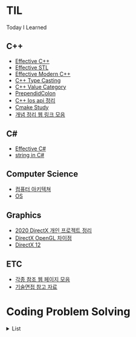 # TIL
Today I Learned


## C++
- [Effective C++](https://github.com/wlsvy/TIL/tree/master/Document/C%2B%2B/Effective%20C%2B%2B/EffectiveCPP/EffectiveCPP/EffectiveC%2B%2B)
- [Effective STL](https://github.com/wlsvy/TIL/tree/master/Document/C%2B%2B/EffectiveSTL/EffectiveSTL/EffectiveSTL)
- [Effective Modern C++](https://github.com/wlsvy/TIL/tree/master/Document/C%2B%2B/Effective%20Modern%20C%2B%2B/EffectiveModernCpp)
- [C++ Type Casting](https://github.com/wlsvy/TIL/blob/master/Document/C++/Cpp%20Type%20Casting.md)
- [C++ Value Category](https://github.com/wlsvy/TIL/blob/master/Document/C%2B%2B/C%2B%2B%20Value%20Category.md)
- [PrependidColon](https://github.com/wlsvy/TIL/blob/master/Document/C%2B%2B/PrependedColon.md)
- [C++ Ios api 정리](https://gist.github.com/wlsvy/329df8104a9b51bd65f6cda0dc2acde4#Category)
- [Cmake Study](https://github.com/wlsvy/CMake_Study)
- [개념 정리 웹 링크 모음](https://github.com/wlsvy/TIL/blob/master/Document/C%2B%2B/cppStudyReference.md)

## C#
- [Effective C#](https://github.com/wlsvy/TIL/tree/master/Document/C%23/Effective%20CSharp/EffectiveCSharp)
- [string in C#](https://github.com/wlsvy/TIL/blob/master/Document/C%23/String.md)

## Computer Science
- [컴퓨터 아키텍쳐](https://github.com/wlsvy/TIL/blob/master/Document/ComputerScience/ComputerArchitecture.md)
- [OS](https://github.com/wlsvy/TIL/blob/master/Document/ComputerScience/OperatingSystem.md)

## Graphics
- [2020 DirectX 개인 프로젝트 정리](https://github.com/wlsvy/TIL/blob/master/Document/Graphics/2020_DirectX_Project.md)
- [DirectX OpenGL 차이점](https://github.com/wlsvy/TIL/blob/master/Document/Graphics/DirectX_OpenGL_Difference.md)
- [DirectX 12](https://github.com/wlsvy/TIL/blob/master/Document/Graphics/DirectX12.md)

## ETC
- [각종 참조 웹 페이지 모음](https://gist.github.com/wlsvy/8e4762beb84729aecb6262a0fbf69b24)
- [기술면접 참고 자료](https://github.com/wlsvy/TIL/blob/master/Document/InterviewPreparation/tech-interview-Reference.md)

# Coding Problem Solving

<details>
<summary>List</summary>

문제 | 분류 | 설명 | 해답 코드  
|---|---|---|---|
[소수 만들기](https://programmers.co.kr/learn/courses/30/lessons/12977), [소수 찾기](https://programmers.co.kr/learn/courses/30/lessons/12921#) | 소수 | 앞으로 소수 관련 문제 풀때 참조합시다. | [MakePrime](https://github.com/wlsvy/TIL/blob/master/Coding_Problem_Solving/MakePrime.cpp), [FindPrime](https://github.com/wlsvy/TIL/blob/master/Coding_Problem_Solving/FindPrime.cpp)
[KnightL on a Chessboard](https://www.hackerrank.com/challenges/knightl-on-chessboard/problem) | BFS, 중급 | 체스판 한쪽 끝에서 반대편 끝까지 체스말(나이트Knight)를 최소 몇 번 안에 이동시킬 수 있는지 찾기 | [KnightL on a Chessboard](https://github.com/wlsvy/TIL/blob/master/Coding_Problem_Solving/KnightL%20on%20a%20Chessboard.md)
[Friend Circle Queries](https://www.hackerrank.com/challenges/friend-circle-queries/problem) | UnionFind, 중급 | 여러 사람들 중 악수한 사람끼리 이어진 그룹의 크기 구하기 | [Friend Circle Queries](https://github.com/wlsvy/TIL/blob/master/Coding_Problem_Solving/Friend%20Circle%20Queries.cpp)
[Connected Cells in a Grid](https://www.hackerrank.com/challenges/connected-cell-in-a-grid/problem) | DFS, 그래프, 중급 | 조건을 만족하는 인접한 셀(cell) 연결된 총 갯수 구하기 | [Connected Cells in a Grid](https://github.com/wlsvy/TIL/blob/master/Coding_Problem_Solving/Connected%20Cells%20in%20a%20Grid.cpp)
[Cut the Tree](https://www.hackerrank.com/challenges/cut-the-tree/problem) | DFS, 그래프, 중급 | 노드로 이루어진 트리의 특정 선분을 잘랐을 때 분할된 트리 노드의 가중치 합 구하기, DFS 응용. 재귀 함수 호출 할때 깊이 들어가면서 가중치 합을 연산하는 것이 아닌, 함수 호출이 끝나고 빠져나오면서 연산하는 것이 포인트 | [Cut the Tree](https://github.com/wlsvy/TIL/blob/master/Coding_Problem_Solving/Cut%20the%20Tree.cpp)
[Count Luck](https://www.hackerrank.com/challenges/count-luck/problem) | DFS, 미로 | 미로의 목적지에 도달할 때 까지 마주친 갈림길의 수 구하기 | [Count Luck](https://github.com/wlsvy/TIL/blob/master/Coding_Problem_Solving/Count%20Luck.cpp)
[Synchronous Shopping](https://www.hackerrank.com/challenges/synchronous-shopping/problem) | BFS, 다익스트라 | BFS 고난도 문제, 두 마리의 고양이가 상점가를 돌면서 종류별로 생선을 구한다. 두 마리 고양이가 목적지에서 만날 때까지 두 마리 고양이의 이동거리 중 최대값 구하기 | [Synchronous Shopping](https://gist.github.com/wlsvy/e0602509012c0d794f4164a3b4a13e4d)
[Minimum Loss](https://www.hackerrank.com/challenges/minimum-loss/problem) | 정렬 | 배열의 원소 중, A - B 가 음수이면서 그 절대값 차이가 제일 작을 때의 값 찾기 | [Minimum Loss](https://github.com/wlsvy/TIL/blob/master/Coding_Problem_Solving/Minimum%20Loss.cpp)
[Matrix Layer Rotation](https://www.hackerrank.com/challenges/matrix-rotation-algo/problem) | 이중 배열, 테두리 회정 | 이중 배열의 원소들을 반시계 방향으로 회전 | [Matrix Layer Rotation](https://github.com/wlsvy/TIL/blob/master/Coding_Problem_Solving/Matrix%20Layer%20Rotation.cpp)  + [이중 배열을 회전시키는 방법들](https://github.com/wlsvy/TIL/blob/master/Coding_Problem_Solving/RotateMatrix.cpp)
[Snakes and Ladders](https://www.hackerrank.com/challenges/the-quickest-way-up/problem) | BFS | 뱀과 사다리 게임, 시작 지점에서 도착 지점에 도달하기 까지 주사위를 최소 몇 번 던져야 하는지 구하기, 주사위 면에 따른 BFS 분기를 활용하는 것이 포인트 | [Snakes and Ladders](https://github.com/wlsvy/TIL/blob/master/Coding_Problem_Solving/Snakes%20and%20Ladders_QuickWay.cpp)
[Red Knight's Shortest Path](https://www.hackerrank.com/challenges/red-knights-shortest-path/problem) | BFS 응용 <br>경로 기록 <br>중복 경로 처리 <br>체스 | 체스말 옮기기, 시작 지점에서 도착 지점 까지 도달하기 위한 최소 이동 횟수 및 목적지까지 이동한 방향 출력, 그리고 중복되는 경로가 존재하면 규칙에 따라 우선순위에 높은 경로를 선택. | [Red Knight's Shortest Path](https://github.com/wlsvy/TIL/blob/master/Coding_Problem_Solving/Red%20Knight's%20Shortest%20Path.cpp)
[Short Palindrome](https://www.hackerrank.com/challenges/short-palindrome/problem) | DP <br>문자열 | (난이도 어려움) 특정 문자열에서 조건을 만족하는 경우의 수 찾기.<br> (0 <= a < b < c < d < 문자열 길이, str[a] == str[d] && str[b] == str[c]) | [Short Palindrome](https://github.com/wlsvy/TIL/blob/master/Coding_Problem_Solving/Short%20Palindrome.cpp)
[Prim's (MST) : Special Subtree](https://www.hackerrank.com/challenges/primsmstsub/problem) | Prim <br>그래프 | 최소 신장 트리를 구하는 prim 알고리즘 작성 | [Prim_MST](https://github.com/wlsvy/TIL/blob/master/Coding_Problem_Solving/Prim_MST.cpp)
[Kruskal (MST): Really Special Subtree](https://www.hackerrank.com/challenges/kruskalmstrsub/problem) | Kruskal, <br>UnionFind, <br>그래프 | 최소 신장 트리를 구하는 kruskal 알고리즘 작성 | [Kruskal_MST](https://github.com/wlsvy/TIL/blob/master/Coding_Problem_Solving/Kruskal_MST.cpp)
[Dijkstra: Shortest Reach 2](https://www.hackerrank.com/challenges/dijkstrashortreach/problem?h_r=next-challenge&h_v=zen&h_r=next-challenge&h_v=zen) | 다익스트라, <br>최소길이, <br>그래프 | 시작 노드를 기준으로 다른 노드까지 최소 거리를 구하는 다익스트라 알고리즘 작성 | [Dijkstra](https://github.com/wlsvy/TIL/blob/master/Coding_Problem_Solving/Dijkstra.cpp)
[문자열 압축](https://programmers.co.kr/learn/courses/30/lessons/60057?language=cpp) | 문자열<br>카카오 | 문자열 압축 알고리즘 작성, 예외처리가 까다로운 문제<br>압축 숫자 자릿 수(0, 10 차이), 초기 위치 관련, 압축되지 않는 나머지 문자열 예외처리 | [StringCompression](https://github.com/wlsvy/TIL/blob/master/Coding_Problem_Solving/KakaoBlind2020_StringCompression.cpp)
[후보키](https://programmers.co.kr/learn/courses/30/lessons/42890#) | 카카오, 비트연산 | 관계형 데이터 테이블에서 후보키 찾기 | [CandidateKey](https://gist.github.com/wlsvy/119e26a6d211f95188736f3021d45d94)
[무지의 먹방 라이브](https://programmers.co.kr/learn/courses/30/lessons/42891#) | 카카오 |  | [EatingShow](https://gist.github.com/wlsvy/05b6468833bca4a52852faf51803bee5)
[괄호 변환](https://programmers.co.kr/learn/courses/30/lessons/60058) | 문자열,<br>괄호처리,<br>카카오 | 괄호 처리 알고리즘 작성 + 괄호 유효성 검사 | [ChangeParenthesis](https://github.com/wlsvy/TIL/blob/master/Coding_Problem_Solving/KakaoBlind2020_ChangeParenthesis.cpp)
[자물쇠와 열쇠](https://programmers.co.kr/learn/courses/30/lessons/60059) | 이중배열 회전,<br>카카오 | key 와 lock 이중배열에 대해서, key를 이동시키거나 회전시켜서 lock 에 딱 맞출 수 있는지 구하기 | [Lock](https://github.com/wlsvy/TIL/blob/master/Coding_Problem_Solving/KakaoBlind2020_Lock.cpp)
[가사 검색](https://programmers.co.kr/learn/courses/30/lessons/60060) | 트라이(Trie),<br> 문자열 검색,<br>카카오 | 쿼리(ex : st????)에 대해서 조건을 만족하는 문자열 갯수 찾기<br> - 쿼리와 동일한 길이 <br> - 쿼리의 ?를 제외한 문자는 전부 동일 | [StringSearch](https://github.com/wlsvy/TIL/blob/master/Coding_Problem_Solving/KakaoBlind2020_StringSearch.cpp)
[Goodland Electricity](https://www.hackerrank.com/challenges/pylons/problem) | 그리디,<br> 배열 응용 | 특정 도시들의 정보가 배열로 주어졌을 때, 발전기를 설치하는 최소 횟수 구하기. 시간 효율성을 위해서 배열을 독특한 방식으로 사용해야 하는 것이 특징 | [Goodland Electricity](https://github.com/wlsvy/TIL/blob/master/Coding_Problem_Solving/Goodland%20Electricity.cpp)
[Candies](https://www.hackerrank.com/challenges/candies/problem) | 그리디,<br> 스택 | 배열내 인접한 원소의 값(학생 학년) 차이에 따라 사탕을 나눠주기. 최소로 필요한 사탕 갯수 구하기 | [Candies](https://github.com/wlsvy/TIL/blob/master/Coding_Problem_Solving/Candies.cpp)
[멀쩡한 사각형](https://programmers.co.kr/learn/courses/30/lessons/62048) | 최소공배수 | 격자로 나뉘어진 직사각형에서 대각선을 그었을 때, 대각선이 지나가는 격자 사각형 개수를 구하기 | [IntactRectangle](https://github.com/wlsvy/TIL/blob/master/Coding_Problem_Solving/IntactRectangle.cpp) [Lcm, Gcd](https://github.com/wlsvy/TIL/blob/master/Coding_Problem_Solving/Helper/LCM_GCD.cpp)
[Gena Playing Hanoi](https://www.hackerrank.com/challenges/gena/problem) | 하노이,<br> BFS | 4개의 기둥을 활용하는 하노이의 탑, BFS를 활용하여 해결하는 방식이 참신했던 문제 | [Gena Playing Hanoi](https://github.com/wlsvy/TIL/blob/master/Coding_Problem_Solving/Gena%20Playing%20Hanoi.cpp)
[예산](https://programmers.co.kr/learn/courses/30/lessons/43237#) | 이분탐색 | 이분탐색을 활용하는 기본적인 문제입니다. | [BinarySearch_Budget](https://github.com/wlsvy/TIL/blob/master/Coding_Problem_Solving/BinarySearch_Budget.cpp)
[입국심사](https://programmers.co.kr/learn/courses/30/lessons/43238) | 이분탐색 | 이분탐색을 활용하는 기본적인 문제입니다. | [Immigration](https://github.com/wlsvy/TIL/blob/master/Coding_Problem_Solving/Immigration.cpp)
[추석 트래픽](https://programmers.co.kr/learn/courses/30/lessons/17676) | 카카오, 문자열 | 어떤 작업의 시작/종료 시간이 주어졌을 때, 특정 1초 구간에서 처리되는 작업의 최대 개수 구하기 | [ThanksgivingDayTraffic](https://github.com/wlsvy/TIL/blob/master/Coding_Problem_Solving/ThanksgivingDayTraffic.cpp)
[매칭 점수](https://programmers.co.kr/learn/courses/30/lessons/42893) | 카카오, 문자열 | 웹페이지 html을 분석하고 매칭점수 구하기 | [MatchingScore](https://gist.github.com/wlsvy/5f7fca5769759f008706da73bc83e85d)
[블록 게임](https://programmers.co.kr/learn/courses/30/lessons/42894) | 카카오, 테트리스 | 특정 테트리스 블록이 쌓인 상태에서, 추가적인 1x1 칸 블록을 임의로 삽입할 때 제거할 수 있는 블록의 최대 갯수 구하기 | [BlockGame](https://gist.github.com/wlsvy/bbb650588fef44c8aa663fd8e19cc262)
[기둥과 보 짓기](https://programmers.co.kr/learn/courses/30/lessons/60061#) | 카카오 | 격자 칸에 대해서, 가로/세로선을 차지하는 물체를 다루는 문제 | [ConstructPillarAndBeam](https://github.com/wlsvy/TIL/blob/master/Coding_Problem_Solving/ConstructPillarAndBeam.cpp)
[외벽 점검](https://programmers.co.kr/learn/courses/30/lessons/60062) | 카카오, DFS | DFS 응용 문제 | [WallChecking](https://github.com/wlsvy/TIL/blob/master/Coding_Problem_Solving/WallChecking.cpp)
[블록 이동하기](https://programmers.co.kr/learn/courses/30/lessons/60063) | 카카오, BFS, 미로 | BFS 응용 문제, 좌표 두 칸을 차지하는 로봇을 회전시켜가며, 목적지 까지 이동시킬 때 최소 이동 횟수를 구하자 | [MoveBlock](https://github.com/wlsvy/TIL/blob/master/Coding_Problem_Solving/MoveBlock.cpp)
[호텔 방 배정](https://programmers.co.kr/learn/courses/30/lessons/64063) | 카카오, UnionFind | 연속된 순서의 숫자중 가장 마지막 값을 빠르게 찾는 법을 구현하는 것이 포인트  | [HotelReservation](https://github.com/wlsvy/TIL/blob/master/Coding_Problem_Solving/HotelReservation.cpp)
[징검다리 건너기](https://programmers.co.kr/learn/courses/30/lessons/64062) | 카카오, 이분탐색 | 특정 횟수 만큼 밟으면 중간의 돌이 사라지는 징검다리 문제. | [SteppingStone](https://github.com/wlsvy/TIL/blob/master/Coding_Problem_Solving/SteppingStone.cpp)
[튜플](https://programmers.co.kr/learn/courses/30/lessons/64065) | 카카오, 문자열 | 문제 풀이 로직보다 문자열 분석이 더 귀찮은 문제 | [Tuple](https://github.com/wlsvy/TIL/blob/master/Coding_Problem_Solving/Tuple.cpp)
[불량사용자](https://programmers.co.kr/learn/courses/30/lessons/64064) | 카카오, DFS | DFS 응용 문제, 제재 대상 아이디와 유저 아이디를 매칭 시키는 방법이 이전까지 풀어왔던 DFS 방식과는 다르다. | [IllegalUser](https://github.com/wlsvy/TIL/blob/master/Coding_Problem_Solving/IllegalUser.cpp)
[수식 최대화](https://programmers.co.kr/learn/courses/30/lessons/67257) | 카카오, 문자열, 사칙연산 | 연산자 우선순위에 따라 수식 표현식 결과의 최댓값을 구하는 문제.  | [MaximizeExpression](https://github.com/wlsvy/TIL/blob/master/Coding_Problem_Solving/MaximizeExpression.cpp)
[보석 쇼핑](https://programmers.co.kr/learn/courses/30/lessons/67258) | 카카오, 배열 | 조건을 만족하는 배열의 연속된 범위를 구하는 문제.  | [GemShopping](https://github.com/wlsvy/TIL/blob/master/Coding_Problem_Solving/GemShopping.cpp)
[동굴 탐험](https://programmers.co.kr/learn/courses/30/lessons/67260) | 카카오, DFS/BFS | DFS/BFS 응용 문제, 특정 노드는 바로 접근할 수 없으며, 다른 임의의 노드에 방문한 뒤부터 잡근이 가능. 특정 노드를 방문하기 위해 선행되는 조건을 만족하는지 확인하는 과정에 주의하자. | [CaveAdventure](https://github.com/wlsvy/TIL/blob/master/Coding_Problem_Solving/CaveAdventure.cpp)
[지형 이동](https://programmers.co.kr/learn/courses/30/lessons/62050) | BFS, 크루스컬 | BFS 응용 문제, 지형에 해당하는 칸마다 높이 값이 존재하며, 두 지역의 높이 차이가 특정 값보다 크다면 올라갈 때 사다리를 사용해야 한다. 최종적으로 필요한 사다리의 길이를 구하는 문제. 개인적으로 시간초과(set 데이터 비교 관련)으로 고생한 문제 **크루스컬을 활용하는 방법도 존재**  | [ExploreTerrain](https://github.com/wlsvy/TIL/blob/master/Coding_Problem_Solving/ExploreTerrain.cpp)
[Max Array Sum](https://www.hackerrank.com/challenges/max-array-sum/problem?h_l=interview&playlist_slugs%5B%5D=interview-preparation-kit&playlist_slugs%5B%5D=dynamic-programming) | DP | 한칸 간격을 두고 인접한 배열 원소의 합을 구하기. 다수의 경우 중에서 최대값을 출력  | [Max Array Sum](https://github.com/wlsvy/TIL/blob/master/Coding_Problem_Solving/Max%20Array%20Sum.cpp)
[스티커 모으기(2)](https://programmers.co.kr/learn/courses/30/lessons/12971) | DP | 일차원 DP 응용 문제  | [CollectingSticker](https://github.com/wlsvy/TIL/blob/master/Coding_Problem_Solving/CollectingSticker.cpp)
[땅따먹기](https://programmers.co.kr/learn/courses/30/lessons/12913) | DP | 이차원 DP  | [Hopscotch](https://github.com/wlsvy/TIL/blob/master/Coding_Problem_Solving/Hopscotch.cpp)
[가장 큰 정사각형 찾기](https://programmers.co.kr/learn/courses/30/lessons/12905#) | DP | 이차원 DP, 0과 1로 이루어진 2차원 배열에서 1이 차지하는 칸에 대해 가장 큰 정사각형 찾기 | [FindBiggestSquare](https://github.com/wlsvy/TIL/blob/master/Coding_Problem_Solving/FindBiggestSquare.cpp)
[Lego Blocks](https://www.hackerrank.com/challenges/lego-blocks/problem) | DP, 블록쌓기 | 특정 칸을 완전히 채울 수 있게 레고블록을 사용하는 경우의 수 구하기. 접근법에 대한 배경지식이 없으면 코드 이해가 어려우니, 해설 페이지를 반드시 참조할 것. | [LegoBlocks](https://github.com/wlsvy/TIL/blob/master/Coding_Problem_Solving/LegoBlocks.cpp)
[도둑질](https://programmers.co.kr/learn/courses/30/lessons/42897) | DP | 일차원 DP 응용문제, 스티커 모으기(2) 와 비슷한 유형 | [Theft](https://gist.github.com/wlsvy/dae136e5061a5ec276f179ae8e065856)
[3 x N 타일링](https://programmers.co.kr/learn/courses/30/lessons/12902) | DP, 블록쌓기 | 일차원 DP 응용문제, [접근법은 여기서 확인](https://wonillism.github.io/programmers/Programmers-3xn-tiling/) | [3xN_tiling](https://gist.github.com/wlsvy/768ec04cacdbd50dbbf2016925933495)
[Xor and Sum](https://www.hackerrank.com/challenges/xor-and-sum/problem) | 비트 연산 | 두 개의 2진수 값에 대해서, 한쪽 값을 1비트 씩 쉬프트 시킬 때 마다, 두 값의 xor 결과의 합을 구하기. (어려움)  | [xor-and-sum](https://github.com/wlsvy/TIL/blob/master/Coding_Problem_Solving/xor-and-sum.cpp)
[지형 편집](https://programmers.co.kr/learn/courses/30/lessons/12984#) | 이분 탐색 | 블록을 쌓아 만든(마인크래프트 처럼) 지형에서 서로 다른 높낮이를 균일하게 만들 때 블록을 새로 만들거나 삭제할 때 들어가는 총 비용 구하기. 이분 탐색을 활용하지 않은 보다 간단한 해법이 존재한다.  | [EditTerrain](https://github.com/wlsvy/TIL/blob/master/Coding_Problem_Solving/EditTerrain.cpp)


## 좀더 효율적인 문제풀이를 위해서
- #### 예외처리가 복잡해보인다 싶으면 일단 DFS/BFS를 먼저 생각하자
- #### 데이터 갯수가 많아 DFS/BFS 적용이 어렵다면 DP를 생각하자.
- #### map/unordered_map/set 등을 써야할 필요성을 느낀다면 그 전에 먼저 배열을 적용할 수 있는지 생각하자
- #### STL 컨테이너를 활용하는 경우, 더 빠른 코드 작성과, 가독성을 위해서 반복자(iterator) 사용은 자제하자.

### Helper Resources
- [TypeAliasing](https://github.com/wlsvy/TIL/blob/master/Coding_Problem_Solving/Helper/TypeAliasing.cpp)  
- [GetArraySize](https://github.com/wlsvy/TIL/blob/master/Coding_Problem_Solving/Helper/GetArraySize.cpp)  
- [ContainerOutstream](https://github.com/wlsvy/TIL/blob/master/Coding_Problem_Solving/Helper/OutstreamHelper.cpp)  
- [Lcm, Gcd](https://github.com/wlsvy/TIL/blob/master/Coding_Problem_Solving/Helper/LCM_GCD.cpp)

</details>



